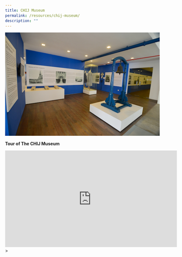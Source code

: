 ```yaml
---
title: CHIJ Museum
permalink: /resources/chij-museum/
description: ""
---
```

![](/images/CHIJ_Museum.jpg)

**Tour of The CHIJ Museum**

<iframe width="560" height="315" src="https://www.youtube.com/embed/HC-hZ5PJ2WU" title="YouTube video player" frameborder="0" allow="accelerometer; autoplay; clipboard-write; encrypted-media; gyroscope; picture-in-picture; web-share" allowfullscreen></iframe>
>